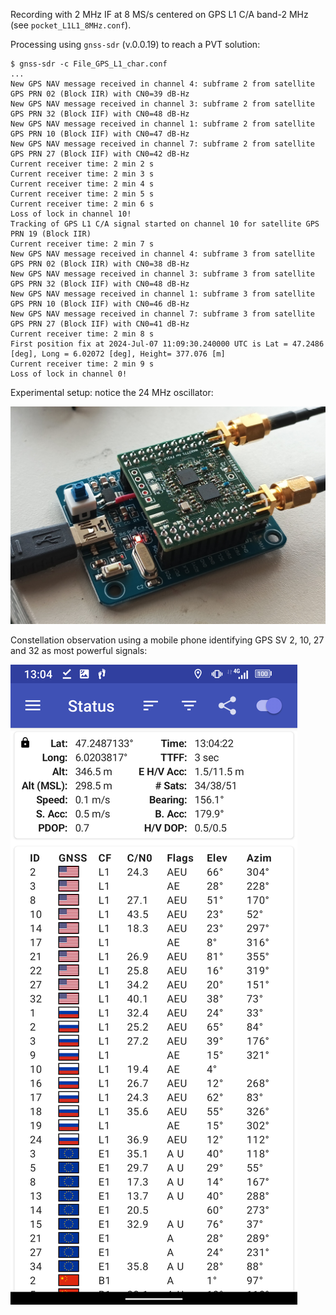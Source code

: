 Recording with 2 MHz IF at 8 MS/s centered on GPS L1 C/A band-2 MHz (see ``pocket_L1L1_8MHz.conf``).

Processing using ``gnss-sdr`` (v.0.0.19) to reach a PVT solution:

```
$ gnss-sdr -c File_GPS_L1_char.conf
...
New GPS NAV message received in channel 4: subframe 2 from satellite GPS PRN 02 (Block IIR) with CN0=39 dB-Hz
New GPS NAV message received in channel 3: subframe 2 from satellite GPS PRN 32 (Block IIF) with CN0=48 dB-Hz
New GPS NAV message received in channel 1: subframe 2 from satellite GPS PRN 10 (Block IIF) with CN0=47 dB-Hz
New GPS NAV message received in channel 7: subframe 2 from satellite GPS PRN 27 (Block IIF) with CN0=42 dB-Hz
Current receiver time: 2 min 2 s
Current receiver time: 2 min 3 s
Current receiver time: 2 min 4 s
Current receiver time: 2 min 5 s
Current receiver time: 2 min 6 s
Loss of lock in channel 10!
Tracking of GPS L1 C/A signal started on channel 10 for satellite GPS PRN 19 (Block IIR)
Current receiver time: 2 min 7 s
New GPS NAV message received in channel 4: subframe 3 from satellite GPS PRN 02 (Block IIR) with CN0=38 dB-Hz
New GPS NAV message received in channel 3: subframe 3 from satellite GPS PRN 32 (Block IIF) with CN0=48 dB-Hz
New GPS NAV message received in channel 1: subframe 3 from satellite GPS PRN 10 (Block IIF) with CN0=46 dB-Hz
New GPS NAV message received in channel 7: subframe 3 from satellite GPS PRN 27 (Block IIF) with CN0=41 dB-Hz
Current receiver time: 2 min 8 s
First position fix at 2024-Jul-07 11:09:30.240000 UTC is Lat = 47.2486 [deg], Long = 6.02072 [deg], Height= 377.076 [m]
Current receiver time: 2 min 9 s
Loss of lock in channel 0!
```

Experimental setup: notice the 24 MHz oscillator:

<img src="IMG_20240707_132128_805.jpg">

Constellation observation using a mobile phone identifying GPS SV 2, 10, 27 and 32 as most powerful signals:

<img src="Screenshot_20240707-130422.png">
